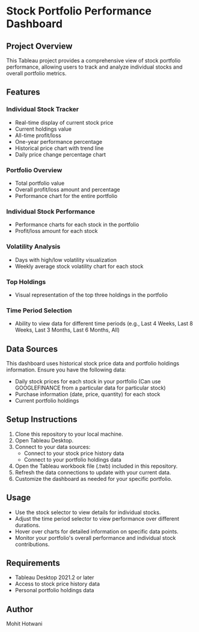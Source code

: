 # Stock Portfolio Performance Dashboard

## Project Overview
This Tableau project provides a comprehensive view of stock portfolio performance, allowing users to track and analyze individual stocks and overall portfolio metrics.

## Features

### Individual Stock Tracker
- Real-time display of current stock price
- Current holdings value
- All-time profit/loss
- One-year performance percentage
- Historical price chart with trend line
- Daily price change percentage chart

### Portfolio Overview
- Total portfolio value
- Overall profit/loss amount and percentage
- Performance chart for the entire portfolio

### Individual Stock Performance
- Performance charts for each stock in the portfolio
- Profit/loss amount for each stock

### Volatility Analysis
- Days with high/low volatility visualization
- Weekly average stock volatility chart for each stock

### Top Holdings
- Visual representation of the top three holdings in the portfolio

### Time Period Selection
- Ability to view data for different time periods (e.g., Last 4 Weeks, Last 8 Weeks, Last 3 Months, Last 6 Months, All)

## Data Sources
This dashboard uses historical stock price data and portfolio holdings information. Ensure you have the following data:
- Daily stock prices for each stock in your portfolio (Can use GOOGLEFINANCE from a particular data for particular stock)
- Purchase information (date, price, quantity) for each stock
- Current portfolio holdings

## Setup Instructions
1. Clone this repository to your local machine.
2. Open Tableau Desktop.
3. Connect to your data sources:
   - Connect to your stock price history data
   - Connect to your portfolio holdings data
4. Open the Tableau workbook file (.twb) included in this repository.
5. Refresh the data connections to update with your current data.
6. Customize the dashboard as needed for your specific portfolio.

## Usage
- Use the stock selector to view details for individual stocks.
- Adjust the time period selector to view performance over different durations.
- Hover over charts for detailed information on specific data points.
- Monitor your portfolio's overall performance and individual stock contributions.

## Requirements
- Tableau Desktop 2021.2 or later
- Access to stock price history data
- Personal portfolio holdings data

## Author
Mohit Hotwani
